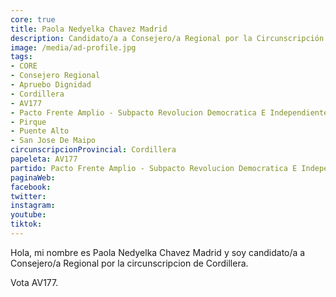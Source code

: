 ```yaml
---
core: true
title: Paola Nedyelka Chavez Madrid
description: Candidato/a a Consejero/a Regional por la Circunscripción de Cordillera
image: /media/ad-profile.jpg
tags:
- CORE
- Consejero Regional
- Apruebo Dignidad
- Cordillera
- AV177
- Pacto Frente Amplio - Subpacto Revolucion Democratica E Independientes - Revolucion Democratica
- Pirque
- Puente Alto
- San Jose De Maipo
circunscripcionProvincial: Cordillera
papeleta: AV177
partido: Pacto Frente Amplio - Subpacto Revolucion Democratica E Independientes - Revolucion Democratica
paginaWeb:
facebook:
twitter:
instagram:
youtube:
tiktok:
---
```

Hola, mi nombre es Paola Nedyelka Chavez Madrid y soy candidato/a a Consejero/a Regional por la circunscripcion de Cordillera.

Vota AV177.
